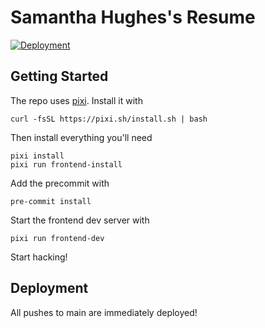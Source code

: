 # Samantha Hughes's Resume

[![Deployment](https://github.com/shughes-uk/resume/actions/workflows/deploy.yml/badge.svg)](https://d3k3m107rwvrzt.cloudfront.net/)

## Getting Started

The repo uses [pixi](https://prefix.dev/docs/pixi/overview). Install it with

```shell
curl -fsSL https://pixi.sh/install.sh | bash
```

Then install everything you'll need

```shell
pixi install
pixi run frontend-install
```

Add the precommit with

```shell
pre-commit install
```

Start the frontend dev server with

```shell
pixi run frontend-dev
```

Start hacking!

## Deployment

All pushes to main are immediately deployed!
